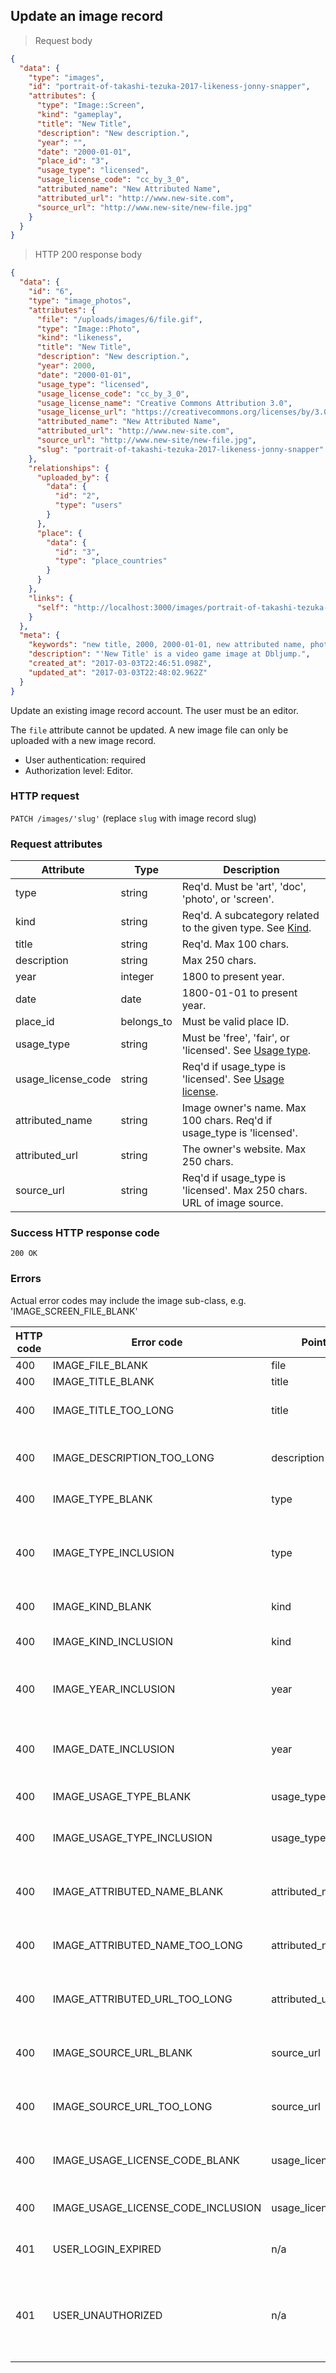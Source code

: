 ## Update an image record

> Request body

```JSON
{
  "data": {
    "type": "images",
    "id": "portrait-of-takashi-tezuka-2017-likeness-jonny-snapper",
    "attributes": {
      "type": "Image::Screen",
      "kind": "gameplay",
      "title": "New Title",
      "description": "New description.",
      "year": "",
      "date": "2000-01-01",
      "place_id": "3",
      "usage_type": "licensed",
      "usage_license_code": "cc_by_3_0",
      "attributed_name": "New Attributed Name",
      "attributed_url": "http://www.new-site.com",
      "source_url": "http://www.new-site/new-file.jpg"
    }
  }
}
```

> HTTP 200 response body

```JSON
{
  "data": {
    "id": "6",
    "type": "image_photos",
    "attributes": {
      "file": "/uploads/images/6/file.gif",
      "type": "Image::Photo",
      "kind": "likeness",
      "title": "New Title",
      "description": "New description.",
      "year": 2000,
      "date": "2000-01-01",
      "usage_type": "licensed",
      "usage_license_code": "cc_by_3_0",
      "usage_license_name": "Creative Commons Attribution 3.0",
      "usage_license_url": "https://creativecommons.org/licenses/by/3.0/",
      "attributed_name": "New Attributed Name",
      "attributed_url": "http://www.new-site.com",
      "source_url": "http://www.new-site/new-file.jpg",
      "slug": "portrait-of-takashi-tezuka-2017-likeness-jonny-snapper"
    },
    "relationships": {
      "uploaded_by": {
        "data": {
          "id": "2",
          "type": "users"
        }
      },
      "place": {
        "data": {
          "id": "3",
          "type": "place_countries"
        }
      }
    },
    "links": {
      "self": "http://localhost:3000/images/portrait-of-takashi-tezuka-2017-likeness-jonny-snapper"
    }
  },
  "meta": {
    "keywords": "new title, 2000, 2000-01-01, new attributed name, photo, likeness, image, picture, media, dbljump, video games, pc games, gaming",
    "description": "'New Title' is a video game image at Dbljump.",
    "created_at": "2017-03-03T22:46:51.098Z",
    "updated_at": "2017-03-03T22:48:02.962Z"
  }
}
```

Update an existing image record account. The user must be an editor.

The `file` attribute cannot be updated. A new image file can only be uploaded with a new image record.

* User authentication: required
* Authorization level: Editor.

### HTTP request

`PATCH /images/'slug'` (replace `slug` with image record slug)

### Request attributes

Attribute | Type | Description
--------- | ---- | -----------
type | string | Req'd. Must be 'art', 'doc', 'photo', or 'screen'.
kind | string | Req'd. A subcategory related to the given type. See [Kind](#image_kind).
title | string | Req'd. Max 100 chars.
description | string | Max 250 chars.
year | integer | 1800 to present year.
date | date | 1800-01-01 to present year.
place_id | belongs_to | Must be valid place ID.
usage_type | string | Must be 'free', 'fair', or 'licensed'. See [Usage type](#image_usage_type).
usage_license_code | string | Req'd if usage_type is 'licensed'. See [Usage license](#image_usage_license).
attributed_name | string | Image owner's name. Max 100 chars. Req'd if usage_type is 'licensed'.
attributed_url | string | The owner's website. Max 250 chars.
source_url | string | Req'd if usage_type is 'licensed'. Max 250 chars. URL of image source.

### Success HTTP response code

`200 OK`

### Errors

<aside class="notice">Actual error codes may include the image sub-class, e.g. 'IMAGE_SCREEN_FILE_BLANK'</aside>

HTTP code | Error code | Pointer | Title
--------- | ---------- | ------- | -----
400 | IMAGE_FILE_BLANK | file | File is required.
400 | IMAGE_TITLE_BLANK | title | Title is required.
400 | IMAGE_TITLE_TOO_LONG | title | Title cannot be more than 100 characters.
400 | IMAGE_DESCRIPTION_TOO_LONG | description | Description cannot be more than 250 characters.
400 | IMAGE_TYPE_BLANK | type | Type is required.
400 | IMAGE_TYPE_INCLUSION | type | Type must be 'Image::Art', 'Image::Doc', 'Image::Photo' or 'Image::Screen'.
400 | IMAGE_KIND_BLANK | kind | Kind is required.
400 | IMAGE_KIND_INCLUSION | kind | Kind must be a valid value for this image type.
400 | IMAGE_YEAR_INCLUSION | year | Year must be between 1800 and the present year.
400 | IMAGE_DATE_INCLUSION | year | Date must be between 1 January 1800 and the present date.
400 | IMAGE_USAGE_TYPE_BLANK | usage_type | Usage type is required.
400 | IMAGE_USAGE_TYPE_INCLUSION | usage_type | Usage type must be 'free', 'fair', or 'licensed'.
400 | IMAGE_ATTRIBUTED_NAME_BLANK | attributed_name | Attributed name is required if usage type is 'licensed'.
400 | IMAGE_ATTRIBUTED_NAME_TOO_LONG | attributed_name | Attributed name cannot be more than 100 characters.
400 | IMAGE_ATTRIBUTED_URL_TOO_LONG | attributed_url | Attributed URL cannot be more than 250 characters.
400 | IMAGE_SOURCE_URL_BLANK | source_url | Source url is required if usage type is 'licensed'.
400 | IMAGE_SOURCE_URL_TOO_LONG | source_url | Source url cannot be more than 250 characters.
400 | IMAGE_USAGE_LICENSE_CODE_BLANK | usage_license_code | Usage license code is required if usage type is 'licensed'.
400 | IMAGE_USAGE_LICENSE_CODE_INCLUSION | usage_license_code | Usage license code must be valid.
401 | USER_LOGIN_EXPIRED | n/a | The JWT in the header has expired.
401 | USER_UNAUTHORIZED | n/a | The user doesn't have the right permissions, or there's an authentication problem.
